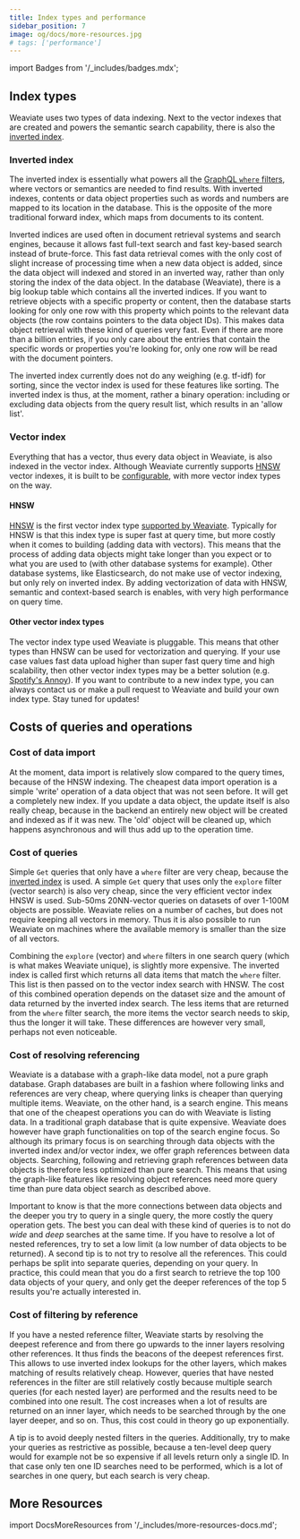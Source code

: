 ```yaml
---
title: Index types and performance
sidebar_position: 7
image: og/docs/more-resources.jpg
# tags: ['performance']
---
```

import Badges from '/_includes/badges.mdx';

<Badges/>

<!-- TODO: Unclear whether this page should be incorporated into another page, e.g. something to do with indexing, resource planning or architecture. -->
## Index types
Weaviate uses two types of data indexing. Next to the vector indexes that are created and powers the semantic search capability, there is also the [inverted index](https://en.wikipedia.org/wiki/Inverted_index).

### Inverted index
The inverted index is essentially what powers all the [GraphQL `where` filters](../api/graphql/filters.md#where-filter), where vectors or semantics are needed to find results. With inverted indexes, contents or data object properties such as words and numbers are mapped to its location in the database. This is the opposite of the more traditional forward index, which maps from documents to its content.

Inverted indices are used often in document retrieval systems and search engines, because it allows fast full-text search and fast key-based search instead of brute-force. This fast data retrieval comes with the only cost of slight increase of processing time when a new data object is added, since the data object will indexed and stored in an inverted way, rather than only storing the index of the data object. In the database (Weaviate), there is a big lookup table which contains all the inverted indices. If you want to retrieve objects with a specific property or content, then the database starts looking for only one row with this property which points to the relevant data objects (the row contains pointers to the data object IDs). This makes data object retrieval with these kind of queries very fast. Even if there are more than a billion entries, if you only care about the entries that contain the specific words or properties you're looking for, only one row will be read with the document pointers. 

The inverted index currently does not do any weighing (e.g. tf-idf) for sorting, since the vector index is used for these features like sorting. The inverted index is thus, at the moment, rather a binary operation: including or excluding data objects from the query result list, which results in an 'allow list'. 

### Vector index
Everything that has a vector, thus every data object in Weaviate, is also indexed in the vector index. Although Weaviate currently supports [HNSW](https://arxiv.org/abs/1603.09320) vector indexes, it is built to be [configurable](/developers/weaviate/concepts/vector-index.md), with more vector index types on the way. 

#### HNSW 
[HNSW](https://arxiv.org/abs/1603.09320) is the first vector index type [supported by Weaviate](/developers/weaviate/concepts/vector-index.md#hnsw). Typically for HNSW is that this index type is super fast at query time, but more costly when it comes to building (adding data with vectors). This means that the process of adding data objects might take longer than you expect or to what you are used to (with other database systems for example). Other database systems, like Elasticsearch, do not make use of vector indexing, but only rely on inverted index. By adding vectorization of data with HNSW, semantic and context-based search is enables, with very high performance on query time. 

#### Other vector index types
The vector index type used Weaviate is pluggable. This means that other types than HNSW can be used for vectorization and querying. If your use case values fast data upload higher than super fast query time and high scalability, then other vector index types may be a better solution (e.g. [Spotify's Annoy](https://github.com/spotify/annoy)). If you want to contribute to a new index type, you can always contact us or make a pull request to Weaviate and build your own index type. Stay tuned for updates!


## Costs of queries and operations

### Cost of data import
At the moment, data import is relatively slow compared to the query times, because of the HNSW indexing. The cheapest data import operation is a simple 'write' operation of a data object that was not seen before. It will get a completely new index. If you update a data object, the update itself is also really cheap, because in the backend an entirely new object will be created and indexed as if it was new. The 'old' object will be cleaned up, which happens asynchronous and will thus add up to the operation time.

### Cost of queries
Simple `Get` queries that only have a `where` filter are very cheap, because the [inverted index](#inverted-index) is used. A simple `Get` query that uses only the `explore` filter (vector search) is also very cheap, since the very efficient vector index HNSW is used. Sub-50ms 20NN-vector queries on datasets of over 1-100M objects are possible. Weaviate relies on a number of caches, but does not require keeping all vectors in memory. Thus it is also possible to run Weaviate on machines where the available memory is smaller than the size of all vectors. 

Combining the `explore` (vector) and `where` filters in one search query (which is what makes Weaviate unique), is slightly more expensive. The inverted index is called first which returns all data items that match the `where` filter. This list is then passed on to the vector index search with HNSW. The cost of this combined operation depends on the dataset size and the amount of data returned by the inverted index search. The less items that are returned from the `where` filter search, the more items the vector search needs to skip, thus the longer it will take. These differences are however very small, perhaps not even noticeable.

### Cost of resolving referencing
Weaviate is a database with a graph-like data model, not a pure graph database. Graph databases are built in a fashion where following links and references are very cheap, where querying links is cheaper than querying multiple items. Weaviate, on the other hand, is a search engine. This means that one of the cheapest operations you can do with Weaviate is listing data. In a traditional graph database that is quite expensive. Weaviate does however have graph functionalities on top of the search engine focus. So although its primary focus is on searching through data objects with the inverted index and/or vector index, we offer graph references between data objects. Searching, following and retrieving graph references between data objects is therefore less optimized than pure search. This means that using the graph-like features like resolving object references need more query time than pure data object search as described above. 

Important to know is that the more connections between data objects and the deeper you try to query in a single query, the more costly the query operation gets. The best you can deal with these kind of queries is to not do *wide* and *deep* searches at the same time. If you have to resolve a lot of nested references, try to set a low limit (a low number of data objects to be returned). A second tip is to not try to resolve all the references. This could perhaps be split into separate queries, depending on your query. In practice, this could mean that you do a first search to retrieve the top 100 data objects of your query, and only get the deeper references of the top 5 results you're actually interested in. 

### Cost of filtering by reference
If you have a nested reference filter, Weaviate starts by resolving the deepest reference and from there go upwards to the inner layers resolving other references. It thus finds the beacons of the deepest references first. This allows to use inverted index lookups for the other layers, which makes matching of results relatively cheap. However, queries that have nested references in the filter are still relatively costly because multiple search queries (for each nested layer) are performed and the results need to be combined into one result. The cost increases when a lot of results are returned on an inner layer, which needs to be searched through by the one layer deeper, and so on. Thus, this cost could in theory go up exponentially. 

A tip is to avoid deeply nested filters in the queries. Additionally, try to make your queries as restrictive as possible, because a ten-level deep query would for example not be so expensive if all levels return only a single ID. In that case only ten one ID searches need to be performed, which is a lot of searches in one query, but each search is very cheap. 


## More Resources

import DocsMoreResources from '/_includes/more-resources-docs.md';

<DocsMoreResources />
